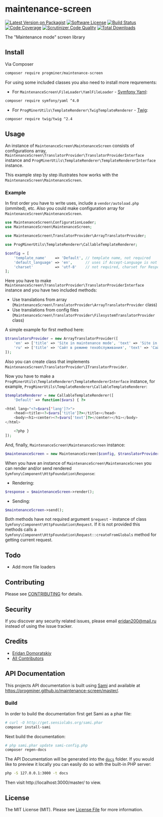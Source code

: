 # maintenance-screen

[![Latest Version on Packagist][ico-version]][link-packagist]
[![Software License][ico-license]](LICENSE.md)
[![Build Status][ico-travis]][link-travis]
[![Code Coverage][ico-coverage]][link-coverage]
[![Scrutinizer Code Quality][ico-scrutinizer]][link-scrutinizer]
[![Total Downloads][ico-downloads]][link-downloads]

The "Maintenance mode" screen library

## Install

Via Composer

``` bash
composer require progminer/maintenance-screen
```

For using some included classes you also need to install more requrements:

- For `MaintenanceScreen\FileLoader\YamlFileLoader` - [Symfony Yaml](http://symfony.com/doc/current/components/yaml):
```bash
composer require symfony/yaml ^4.0
```
- For `ProgMinerUtils\TemplateRenderer\TwigTemplateRenderer` - [Twig](https://twig.symfony.com/):
```bash
composer require twig/twig ^2.4
```

## Usage

An instance of `MaintenanceScreen\MaintenanceScreen` consists of configurations array,
`MaintenanceScreen\TranslatorProvider\TranslatorProviderInterface` instance
and `ProgMinerUtils\TemplateRenderer\TemplateRendererInterface` instance.

This example step by step illustrates how works with the `MaintenanceScreen\MaintenanceScreen`.

### Example

In first order you have to write uses, include a `vendor/autoload.php` (ommited), etc.
Also you could make configuration array for `MaintenanceScreen\MaintenanceScreen`.

```php
use MaintenanceScreen\ConfigurationLoader;
use MaintenanceScreen\MaintenanceScreen;

use MaintenanceScreen\TranslatorProvider\ArrayTranslatorProvider;

use ProgMinerUtils\TemplateRenderer\CallableTemplateRenderer;

$config = [
    'template_name'    => 'Default', // template name, not required
    'default_language' => 'en',      // uses if Accept-Language is not provided, not required
    'charset'          => 'utf-8'    // not required, charset for Response and TemplateRenderer
];
```

Here you have to make `MaintenanceScreen\TranslatorProvider\TranslatorProviderInterface` instance
and you have two included methods:
- Use translations from array (`MaintenanceScreen\TranslatorProvider\ArrayTranslatorProvider` class)
- Use translations from config files (`MaintenanceScreen\TranslatorProvider\FilesystemTranslatorProvider` class)

A simple example for first method here:
```php
$translatorsProvider = new ArrayTranslatorProvider([
    'en' => ['title' => 'Site in maintenance mode', 'text' => 'Site in maintenance mode'],
    'ru' => ['title' => 'Сайт в режиме техобслуживания', 'text' => 'Сайт в режиме техобслуживания']
]);
```

Also you can create class that implements `MaintenanceScreen\TranslatorProvider\ITranslatorProvider`.

Now you have to make a `ProgMinerUtils\TemplateRenderer\TemplateRendererInterface` instance,
for example, `ProgMinerUtils\TemplateRenderer\CallableTemplateRenderer`:
```php
$templateRenderer = new CallableTemplateRenderer([
    'Default' => function($vars) { ?>

<html lang="<?=$vars['lang']?>">
    <head><title><?=$vars['title']?></title></head>
    <body><h1><center><?=$vars['text']?></center></h1></body>
</html>

    <?php }
]);
```

And, finally, `MaintenanceScreen\MaintenanceScreen` instance:
```php
$maintenanceScreen = new MaintenanceScreen($config, $translatorProvider, $templateRenderer);
```

When you have an instance of `MaintenanceScreen\MaintenanceScreen`
you can render and/or send rendered `Symfony\Component\HttpFoundation\Response`:

- Rendering:
```php
$response = $maintenanceScreen->render();
```
- Sending:
```php
$maintenanceScreen->send();
```

Both methods have not required argument `$request` - instance of class `Symfony\Component\HttpFoundation\Request`.
If it is not provided this methods calls a `Symfony\Component\HttpFoundation\Request::createFromGlobals` method for getting current request.

## Todo

- Add more file loaders

## Contributing

Please see [CONTRIBUTING](CONTRIBUTING.md) for details.

## Security

If you discover any security related issues, please email eridan200@mail.ru instead of using the issue tracker.

## Credits

- [Eridan Domoratskiy][link-author]
- [All Contributors][link-contributors]

## API Documentation

This projects API documentation is built using [Sami](https://github.com/FriendsOfPHP/Sami)
and available at https://progminer.github.io/maintenance-screen/master/.

### Build

In order to build the documentation first get Sami as a phar file:
```bash
# curl -O http://get.sensiolabs.org/sami.phar
composer install-sami
```

Next build the documentation:
```bash
# php sami.phar update sami-config.php
composer regen-docs
```

The API Documentation will be generated into the [`docs`](docs/) folder.
If you would like to preview it locally you can easily do so
with the built-in PHP server:
```bash
php -S 127.0.0.1:3000 -t docs
```

Then visit http://localhost:3000/master/ to view.

## License

The MIT License (MIT). Please see [License File](LICENSE.md) for more information.

[ico-version]: https://img.shields.io/packagist/v/progminer/maintenance-screen.svg?style=flat
[ico-license]: https://img.shields.io/badge/license-MIT-brightgreen.svg?style=flat
[ico-travis]: https://travis-ci.org/ProgMiner/maintenance-screen.svg
[ico-coverage]: https://scrutinizer-ci.com/g/ProgMiner/maintenance-screen/badges/coverage.png
[ico-scrutinizer]: https://scrutinizer-ci.com/g/ProgMiner/maintenance-screen/badges/quality-score.png
[ico-downloads]: https://img.shields.io/packagist/dt/progminer/maintenance-screen.svg?style=flat

[link-packagist]: https://packagist.org/packages/progminer/maintenance-screen
[link-travis]: https://travis-ci.org/ProgMiner/maintenance-screen
[link-coverage]: https://scrutinizer-ci.com/g/ProgMiner/maintenance-screen/
[link-scrutinizer]: https://scrutinizer-ci.com/g/ProgMiner/maintenance-screen/
[link-downloads]: https://packagist.org/packages/progminer/maintenance-screen
[link-author]: https://github.com/ProgMiner
[link-contributors]: ../../contributors
